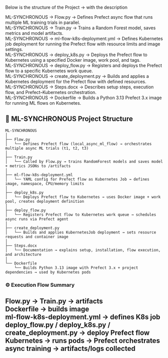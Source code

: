 Below is the structure of the Project -> with the description

ML-SYNCHRONOUS → Flow.py → Defines Prefect async flow that runs multiple ML training trials in parallel.  
ML-SYNCHRONOUS → Train.py → Trains a Random Forest model, saves metrics and model artifacts.  
ML-SYNCHRONOUS → ml-flow-k8s-deployment.yml → Defines Kubernetes job deployment for running the Prefect flow with resource limits and image settings.  
ML-SYNCHRONOUS → deploy_k8s.py → Deploys the Prefect flow to Kubernetes using a specified Docker image, work pool, and tags.  
ML-SYNCHRONOUS → deploy_flow.py → Registers and deploys the Prefect flow to a specific Kubernetes work queue.  
ML-SYNCHRONOUS → create_deployment.py → Builds and applies a Kubernetes deployment for the Prefect flow with defined resources.  
ML-SYNCHRONOUS → Steps.docx → Describes setup steps, execution flow, and Prefect–Kubernetes orchestration.  
ML-SYNCHRONOUS → Dockerfile → Builds a Python 3.13 Prefect 3.x image for running ML flows on Kubernetes.  

## 📁 ML-SYNCHRONOUS Project Structure
```text
ML-SYNCHRONOUS
│
├── Flow.py
│   └── Defines Prefect flow (local_async_ml_flow) → orchestrates multiple async ML trials (t1, t2, t3)
│
├── Train.py
│   └── Called by Flow.py → trains RandomForest models and saves model + metrics JSONs to /artifacts
│
├── ml-flow-k8s-deployment.yml
│   └── YAML config for Prefect flow as Kubernetes Job → defines image, namespace, CPU/memory limits
│
├── deploy_k8s.py
│   └── Deploys Prefect flow to Kubernetes → uses Docker image + work pool, creates deployment definition
│
├── deploy_flow.py
│   └── Registers Prefect flow to Kubernetes work queue → schedules async runs via Prefect agent
│
├── create_deployment.py
│   └── Builds and applies KubernetesJob deployment → sets resource requests and container image
│
├── Steps.docx
│   └── Documentation → explains setup, installation, flow execution, and architecture
│
└── Dockerfile
    └── Builds Python 3.13 image with Prefect 3.x + project dependencies → used by Kubernetes pods
```


### ⚙️ Execution Flow Summary
Flow.py → Train.py → artifacts  
Dockerfile → builds image  
ml-flow-k8s-deployment.yml → defines K8s job  
deploy_flow.py / deploy_k8s.py / create_deployment.py → deploy Prefect flow  
Kubernetes → runs pods → Prefect orchestrates async training → artifacts/logs collected  
---
